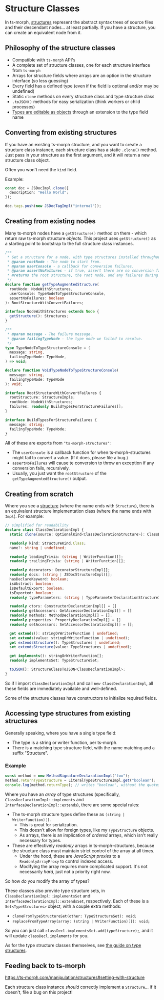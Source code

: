 # Structure Classes

In ts-morph, [structures](https://ts-morph.com/manipulation/structures) represent the abstract syntax trees of source files and their descendant nodes... at least partially.  If you have a structure, you can create an equivalent node from it.

## Philosophy of the structure classes

- Compatible with `ts-morph` API's
- A complete set of structure classes, one for each structure interface from `ts-morph`
- Arrays for structure fields where arrays are an option in the structure interface (so less guessing)
- Every field has a defined type (even if the field is optional and/or may be undefined)
- Static `clone` methods on every structure class and type structure class
- `.toJSON()` methods for easy serialization (think workers or child processes)
- [Types are editable as objects](./TypeStructures.md) through an extension to the type field name

## Converting from existing structures

If you have an existing ts-morph structure, and you want to create a structure class instance, each structure class has a static `.clone()` method.  Just pass in your structure as the first argument, and it will return a new structure class object.

Often you won't need the `kind` field.

Example:

```typescript
const doc = JSDocImpl.clone({
  description: "Hello World";
});

doc.tags.push(new JSDocTagImpl("internal"));
```

## Creating from existing nodes

Many ts-morph nodes have a `getStructure()` method on them - which return raw ts-morph structure _objects_.  This project uses `getStructure()` as a starting point to bootstrap to the full structure class instances.

```typescript
/**
 * Get a structure for a node, with type structures installed throughout its descendants.
 * @param rootNode - The node to start from.
 * @param userConsole - a callback for conversion failures.
 * @param assertNoFailures - if true, assert there are no conversion failures.
 * @returns the root structure, the root node, and any failures during recursion.
 */
declare function getTypeAugmentedStructure(
  rootNode: NodeWithStructures,
  userConsole: TypeNodeToTypeStructureConsole,
  assertNoFailures: boolean
): RootStructureWithConvertFailures;

interface NodeWithStructures extends Node {
  getStructure(): Structures;
}

/**
 * @param message - The failure message.
 * @param failingTypeNode - the type node we failed to resolve.
 */
type TypeNodeToTypeStructureConsole = (
  message: string,
  failingTypeNode: TypeNode,
) => void;

declare function VoidTypeNodeToTypeStructureConsole(
  message: string,
  failingTypeNode: TypeNode
): void;

interface RootStructureWithConvertFailures {
  rootStructure: StructureImpls;
  rootNode: NodeWithStructures;
  failures: readonly BuildTypesForStructureFailures[];
}

interface BuildTypesForStructureFailures {
  message: string;
  failingTypeNode: TypeNode;
}
```

All of these are exports from `"ts-morph-structures"`:

- The `userConsole` is a callback function for when ts-morph-structures might fail to convert a value.  (If it does, please file a bug.)
- `assertNoFailures` will cause te conversion to throw an exception if any conversion fails, recursively.
- Usually, you just want the `rootStructure` of the `getTypeAugmentedStructure()` output.

## Creating from scratch

Where you see a [structure](../reference/structure-types.md) (where the name ends with `Structure`), there is an equivalent structure implementation class (where the name ends with `Impl`).  For example:

```typescript
// simplified for readability
declare class ClassDeclarationImpl {
  static clone(source: OptionalKind<ClassDeclarationStructure>): ClassDeclarationImpl;

  readonly kind: StructureKind.Class;
  name?: string | undefined;

  readonly leadingTrivia: (string | WriterFunction)[];
  readonly trailingTrivia: (string | WriterFunction)[];

  readonly decorators: DecoratorStructureImpl[];
  readonly docs: (string | JSDocStructureImpl)[];
  hasDeclareKeyword: boolean;
  isAbstract: boolean;
  isDefaultExport: boolean;
  isExported: boolean;
  readonly typeParameters: (string | TypeParameterDeclarationStructureImpl)[];

  readonly ctors: ConstructorDeclarationImpl[] = []
  readonly getAccessors: GetAccessorDeclarationImpl[] = []
  readonly methods: MethodDeclarationImpl[] = [];
  readonly properties: PropertyDeclarationImpl[] = []
  readonly setAccessors: SetAccessorDeclarationImpl[] = [];

  get extends(): stringOrWriterFunction | undefined;
  set extends(value: stringOrWriterFunction | undefined);
  get extendsStructure(): TypeStructures | undefined;
  set extendsStructure(value: TypeStructures | undefined);

  get implements(): stringOrWriterFunction[];
  readonly implementsSet: TypeStructureSet;

  toJSON(): StructureClassToJSON<ClassDeclarationImpl>;
}
```

So if I import `ClassDeclarationImpl` and call `new ClassDeclarationImpl`, all these fields are immediately available and well-defined.

Some of the structure classes have constructors to initialize required fields.

## Accessing type structures from existing structures

Generally speaking, where you have a single type field:

- The type is a string or writer function, per ts-morph.
- There is a matching type structure field, with the name matching and a suffix "Structure".

### Example

```typescript
const method = new MethodSignatureDeclarationImpl("foo");
method.returnTypeStructure = LiteralTypeStructureImpl.get("boolean");
console.log(method.returnType); // writes "boolean", without the quotes.
```

Where you have an _array_ of type structures (specifically, `ClassDeclarationImpl::implements` and `InterfaceDeclarationImpl::extends`), there are some special rules:

- The ts-morph structure types define these as `(string | WriterFunction)[]`.
  - This is great for serialization.
  - This doesn't allow for foreign types, like my `TypeStructure` objects.
  - As arrays, there is an implication of _ordered_ arrays, which isn't really necessary for types.
- These are effectively _readonly_ arrays in ts-morph-structures, because the structure class must maintain strict control of the array at all times.
  - Under the hood, these are _JavaScript proxies_ to a `ReadonlyArrayProxy` to control indexed access.
  - Modifying the array requires more complicated support.  It's not necessarily _hard_, just not a priority right now.

So how _do_ you modify the array of types?

These classes also provide type structure sets, in `ClassDeclarationImpl::implementsSet` and `InterfaceDeclarationImpl::extendsSet`, respectively.  Each of these is a `Set<TypeStructures>` object, with a couple extra methods:

- `cloneFromTypeStructureSet(other: TypeStructureSet): void;`
- `replaceFromTypeArray(array: (string | WriterFunction)[]): void;`

So you can just call `classDecl.implementsSet.add(typeStructure);`, and it will update `classDecl.implements` for you.

As for the type structure classes themselves, see [the guide on type structures](./TypeStructures.md).

## Feeding back to ts-morph

https://ts-morph.com/manipulation/structures#setting-with-structure

Each structure class instance _should_ correctly implement a `Structure`... if it doesn't, file a bug on this project!
